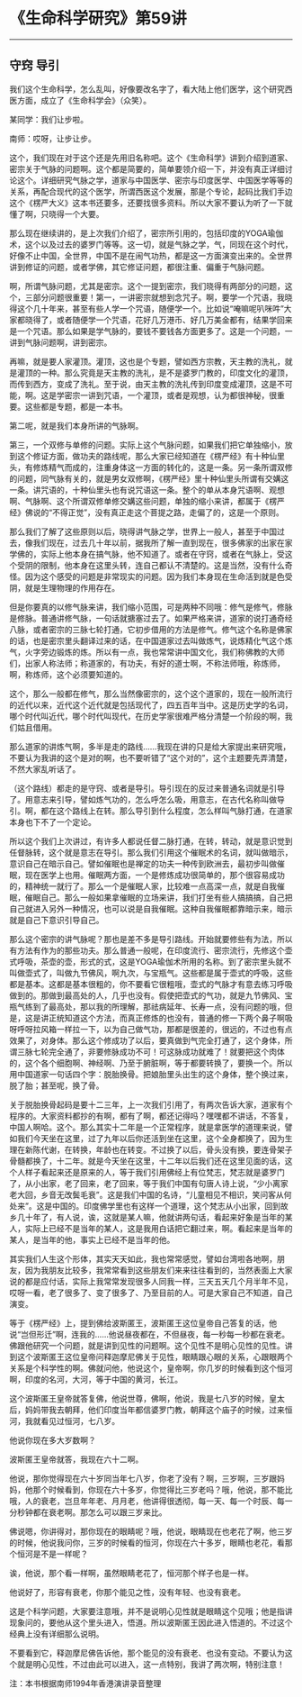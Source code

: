 # 《生命科学研究》第59讲

------

## 守窍 导引

我们这个生命科学，怎么乱叫，好像要改名字了，看大陆上他们医学，这个研究西医方面，成立了《生命科学会》（众笑）。

某同学：我们让步啦。

南师：哎呀，让步让步。

这个，我们现在对于这个还是先用旧名称吧。这个《生命科学》讲到介绍到道家、密宗关于气脉的问题啊。这个都是简要的，简单要领介绍一下，并没有真正详细讨论这个。详细研究气脉之学，道家与中国医学、密宗与印度医学、中国医学等等的关系，再配合现代的这个医学，所谓西医这个发展，那是个专论，起码比我们手边这个《楞严大义》这本书还要多，还要找很多资料。所以大家不要认为听了一下就懂了啊，只晓得一个大要。

那么现在继续讲的，是上次我们介绍了，密宗所引用的，包括印度的YOGA瑜伽术，这个以及过去的婆罗门等等。这一切，就是气脉之学，气，同现在这个时代，好像不止中国，全世界，中国不是在闹气功热，都是这一方面演变出来的。全世界讲到修证的问题，或者学佛，其它修证问题，都很注重、偏重于气脉问题。

啊，所谓气脉问题，尤其是密宗。这个一提到密宗，我们晓得有两部分的问题，这个，三部分问题很重要！第一，一讲密宗就想到念咒子。啊，要学一个咒语，我晓得这个几十年来，甚至有些人学一个咒语，随便学一个。比如说“唵嘛呢叭咪吽”大家都晓得了，或者随便学一个咒语，花好几万港币、好几万美金都有，结果学回来是一个咒语。那么如果是学气脉的，要钱不要钱各方面更多了。这是一个问题，一讲到气脉问题啊，讲到密宗。

再嘛，就是要人家灌顶。灌顶，这也是个专题，譬如西方宗教，天主教的洗礼，就是灌顶的一种。那么究竟是天主教的洗礼，是不是婆罗门教的，印度文化的灌顶，而传到西方，变成了洗礼。至于说，由天主教的洗礼传到印度变成灌顶，这是不可能，啊。这是学密宗一讲到咒语，一个灌顶，或者是观想，认为都很神秘，很重要。这些都是专题，都是一本书。

第二呢，就是我们本身所讲的气脉啊。

第三，一个双修与单修的问题。实际上这个气脉问题，如果我们把它单独缩小，放到这个修证方面，做功夫的路线呢，那么大家已经知道在《楞严经》有十种仙里头，有修炼精气而成的，注重身体这一方面的转化的，这是一条。另一条所谓双修的问题，同气脉有关的，就是男女双修啊，《楞严经》里十种仙里头所谓有交媾这一条。讲咒语的，十种仙里头也有说咒语这一条。整个的单从本身咒语啊、观想啊、气脉啊、这个所谓双修单修交媾这些问题，单独的缩小来讲，都属于《楞严经》佛说的“不得正觉”，没有真正走这个菩提之路，走偏了的，这是一个原则。

那么我们了解了这些原则以后，晓得讲气脉之学，世界上一般人，甚至于中国过去，像我们现在，过去几十年以前，据我所了解一直到现在，很多佛家的出家在家学佛的，实际上他本身在搞气脉，他不知道了。或者在守窍，或者在气脉上，受这个受阴的限制，他本身在这里头转，连自己都认不清楚的。这是当然，没有什么奇怪。因为这个感受的问题是非常现实的问题。因为我们本身现在生命活到就是色受阴，就是生理物理的作用存在。

但是你要真的以修气脉来讲，我们缩小范围，可是两种不同哦：修气是修气，修脉是修脉。普通讲修气脉，一句话就搪塞过去了。如果严格来讲，道家的说打通奇经八脉，或者密宗的三脉七轮打通，它初步借用的方法是修气。修气这个名称是佛家的话，也是密宗里头翻译过来的话，在中国道家过去叫做炼气，说炼精化气这个炼气，火字旁边锻炼的炼。所以有一点，我也常常讲中国文化，我们称佛教的大师们，出家人称法师；称道家的，有功夫，有好的道士啊，不称法师哦，称炼师，啊，称炼师，这个必须要知道的。

这个，那么一般都在修气，那么当然像密宗的，这个这个道家的，现在一般所流行的近代以来，近代这个近代就是包括现代了，四五百年当中。这是历史学的名词，哪个时代叫近代，哪个时代叫现代，在历史学家很难严格分清楚一个阶段的啊，我们姑且借用。

那么道家的讲炼气啊，多半是走的路线……我现在讲的只是给大家提出来研究哦，不要认为我讲的这个是对的啊，也不要听错了“这个对的”，这个主题要先弄清楚，不然大家乱听话了。

（这个路线）都走的是守窍、或者是导引。导引现在的反过来普通名词就是引导了。用意志来引导，譬如炼气功的，怎么呼怎么吸，用意志，在古代名称叫做导引。啊，都在这个路线上在转。那么导引到什么程度，怎么样叫气脉打通，在道家本身也下不了一个定论。

所以这个我们上次讲过，有许多人都说任督二脉打通，在转，转动，就是意识觉到任督脉转，这个就是意志在导引。那么我们引用这个催眠术的名词，就叫做暗示，意识自己在暗示自己。譬如催眠也是禅定的功夫一种传到欧洲去，最初步叫做催眠，现在医学上也用。催眠两方面，一个是修炼成功很简单的，那个很容易成功的，精神统一就行了。那么一个是催眠人家，比较难一点高深一点，就是自我催眠，催眠自己。那么一般如果拿催眠的立场来讲，我们打坐有些人搞搞搞，自己把自己就进入另外一种情况，也可以说是自我催眠。这种自我催眠都靠暗示来，暗示就是自己下意识引导自己。

那么这个密宗的讲气脉呢？那也是差不多是导引路线。开始就要修些有为法，所以有方法有作为的那些功夫。那么普通一般呢，在印度流行、密宗流行，先修这个壶式呼吸，茶壶的壶，形式的式，这是YOGA瑜伽术所用的名称。到了密宗里头就不叫做壶式了，叫做九节佛风，啊九次，与宝瓶气。这些都是属于壶式的呼吸，这些都是基本。这都是基本很粗的，你不要看它很粗哦，壶式的气脉才有意去练习呼吸做到的。那做到最高处的人，几乎也没有。假使把壶式的气功，就是九节佛风、宝瓶气练到了最高处，那以我的所理解，那祛病延年、长寿一点，没有问题的哦，但是，这是讲正统知道这个方法，而真正修炼的也没有，普通的修一下两个鼻子啊吸呀呼呀拉风箱一样拉一下，以为自己做气功，那都是很差的，很远的，不过也有点效果了，对身体。那么这个修成功了以后，要真做到气完全打通了，这个身体，所谓三脉七轮完全通了，非要修脉成功不可！可这脉成功就难了！就要把这个肉体的，这个各个细胞啊、神经啊、乃至于腑脏啊，等于都要转换了，要换一个。所以用中国道家一句话四个字：脱胎换骨。把娘胎里头出生的这个身体，整个换过来，脱了胎；甚至呢，换了骨。

关于脱胎换骨起码是要十二三年，上一次我们引用了，有两次告诉大家，道家有个程序的。大家资料都抄的有啊，都有了啊，都还记得吗？嘿嘿都不讲话，不答复，中国人啊哈。这个。那么其实十二年是一个正常程序，就是拿医学的道理来说，譬如我们今天坐在这里，过了九年以后你还活到坐在这里，这个全身都换了，因为生理在新陈代谢，在转换，年龄也在转变。不过换了以后，骨头没有换，要连骨架子骨髓都换了，十二年。就是今天坐在这里，十二年以后我们还在这里见面的话，这个人样子看起来还是原来的人，等于我们引用佛经上有位梵志，梵志就是婆罗门了，从小出家，老了回来，老了回来，等于我们中国有句唐人诗上说，“少小离家老大回，乡音无改鬓毛衰”。这是我们中国的名诗，“儿童相见不相识，笑问客从何处来”。这是中国的。印度佛学里也有这样一个道理，这个梵志从小出家，回到故乡几十年了，有人说，诶，这就是某人嘛，他就讲两句话，看起来好象是当年的某人，实际上已经不是当年的某人，这是我用白话把它翻过来，啊。看起来是当年的某人，是当年的他，事实上已经不是当年的他。

其实我们人生这个形体，其实天天如此，我也常常感觉，譬如台湾啦各地啊，朋友，因为我朋友比较多，我常常看到这些朋友们来来往往看到的，当然表面上大家说的都是应付话，实际上我常常发现很多人同我一样，三天五天几个月半年不见，哎呀一看，老了很多了、变了很多了、乃至目前的人。可是大家自己不知道，自己演变。

等于《楞严经》上，提到佛给波斯匿王，波斯匿王这位皇帝自己答复的话，他说“岂但形迁”啊，连我的……他说昼夜都在，不但昼夜，每一秒每一秒都在衰老。佛跟他研究一个问题，就是讲到见性的问题啊。这个见性不是明心见性的见性。讲到这个波斯匿王这位皇帝问释迦摩尼佛关于见性，眼睛跟心眼的关系，心跟眼两个关系是个科学性的啊。佛就问他，他说这个，皇帝啊，你几岁的时候看到这个恒河啊，印度的名河，大河，等于中国的黄河，长江。

这个波斯匿王皇帝就答复佛，他说世尊，佛啊，他说，我是七八岁的时候，皇太后，妈妈带我去朝拜，他们印度当年都信婆罗门教，朝拜这个庙子的时候，过来恒河，我就看见过恒河，七八岁。

他说你现在多大岁数啊？

波斯匿王皇帝就答，我现在六十二啊。

他说，那你觉得现在六十岁同当年七八岁，你老了没有？啊，三岁啊，三岁跟妈妈，他那个时候看到，你现在六十多岁，你觉得比三岁老吗？哦，他说，那不能比哦，人的衰老，岂旦年年老、月月老，他讲得很透彻，每一天、每一个时辰、每一分秒钟都在衰老啊。那怎么可以跟三岁来比。

佛说嗯，你讲得对，那你现在的眼睛呢？哦，他说，眼睛现在也老花了啊，他三岁的时候，他说我问你，三岁的时候看的恒河，你现在六十多岁，眼睛也老花，看那个恒河是不是一样呢？

诶，他说，那个看一样啊，虽然眼睛老花了，恒河那个样子也是一样。

他说好了，形容有衰老，你那个能见之性，没有年轻、也没有衰老。

这是个科学问题，大家要注意哦，并不是说明心见性就是眼睛这个见哦；他是指讲现象问的，要他从这个里头进入，悟道。所以波斯匿王因此进入悟道的。不过这个经典上没有详细那么说明。

不要看到它，释迦摩尼佛告诉他，那个能见的没有衰老、也没有变动。不要认为这个就是明心见性，不过由此可以进入，这一点特别，我讲了两次啊，特别注意！

注：本书根据南师1994年香港演讲录音整理

